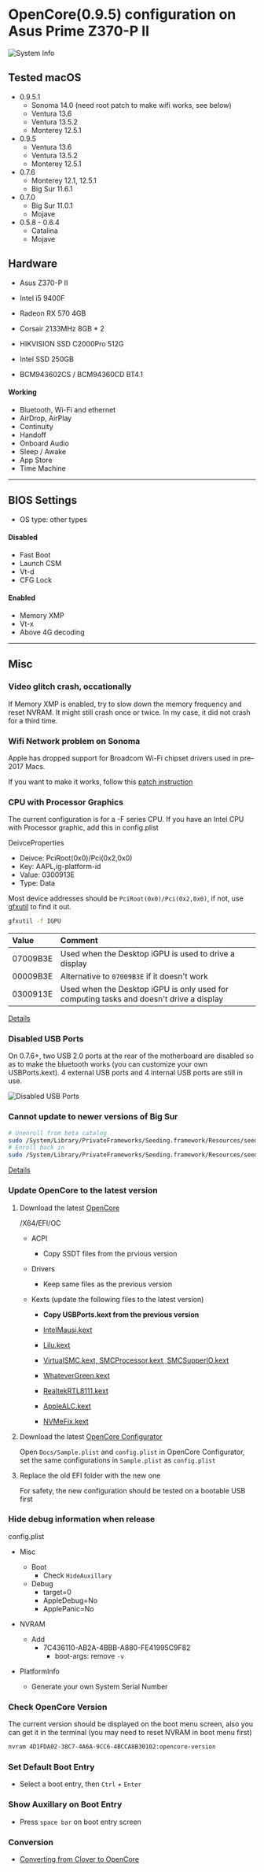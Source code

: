 # OpenCore(0.9.5) configuration on Asus Prime Z370-P II

![System Info](sysInfo.png)

## Tested macOS

- 0.9.5.1
  - Sonoma 14.0 (need root patch to make wifi works, see below)
  - Ventura 13.6
  - Ventura 13.5.2
  - Monterey 12.5.1
- 0.9.5   
  - Ventura 13.6
  - Ventura 13.5.2
  - Monterey 12.5.1
- 0.7.6 
  - Monterey 12.1, 12.5.1
  - Big Sur 11.6.1
- 0.7.0
  - Big Sur 11.0.1
  - Mojave
- 0.5.8 - 0.6.4
  - Catalina
  - Mojave

## Hardware

- Asus Z370-P II

- Intel i5 9400F

- Radeon RX 570 4GB

- Corsair 2133MHz 8GB * 2

- HIKVISION SSD C2000Pro 512G

- Intel SSD 250GB

- BCM943602CS / BCM94360CD BT4.1

#### Working

- Bluetooth, Wi-Fi and ethernet
- AirDrop, AirPlay
- Continuity
- Handoff
- Onboard Audio
- Sleep / Awake
- App Store
- Time Machine

***

## BIOS Settings

- OS type: other types

#### Disabled

- Fast Boot
- Launch CSM
- Vt-d 
- CFG Lock

#### Enabled

- Memory XMP
- Vt-x
- Above 4G decoding

***

## Misc

### Video glitch crash, occationally

If Memory XMP is enabled, try to slow down the memory frequency and reset NVRAM. It might still crash once or twice. In my case, it did not crash for a third time.

### Wifi Network problem on Sonoma

Apple has dropped support for Broadcom Wi-Fi chipset drivers used in pre-2017 Macs.

If you want to make it works, follow this [patch instruction](https://github.com/dortania/OpenCore-Legacy-Patcher/pull/1077#issuecomment-1646934494)

### CPU with Processor Graphics

The current configuration is for a -F series CPU. If you have an Intel CPU with Processor graphic, add this in config.plist

DeivceProperties

- Deivce: PciRoot(0x0)/Pci(0x2,0x0)
- Key: AAPL,ig-platform-id
- Value: 0300913E
- Type: Data

Most device addresses should be `PciRoot(0x0)/Pci(0x2,0x0)`, if not, use [gfxutil](https://github.com/acidanthera/gfxutil) to find it out.

```sh
gfxutil -f IGPU
```

| Value    | Comment                                                                                 |
|:-------- |:--------------------------------------------------------------------------------------- |
| 07009B3E | Used when the Desktop iGPU is used to drive a display                                   |
| 00009B3E | Alternative to `07009B3E` if it doesn't work                                            |
| 0300913E | Used when the Desktop iGPU is only used for computing tasks and doesn't drive a display |

[Details](https://dortania.github.io/OpenCore-Install-Guide/config.plist/coffee-lake.html#deviceproperties)

### Disabled USB Ports

On 0.7.6+, two USB 2.0 ports at the rear of the motherboard are disabled so as to make the bluetooth works (you can customize your own USBPorts.kext). 4 external USB ports and 4 internal USB ports are still in use.

![Disabled USB Ports](disabled-usb-ports.png)

### Cannot update to newer versions of Big Sur

```sh
# Unenroll from beta catalog
sudo /System/Library/PrivateFrameworks/Seeding.framework/Resources/seedutil unenroll
# Enroll back in
sudo /System/Library/PrivateFrameworks/Seeding.framework/Resources/seedutil enroll DeveloperSeed
```

[Details](https://dortania.github.io/OpenCore-Install-Guide/extras/big-sur/#cannot-update-to-newer-versions-of-big-sur)

### Update OpenCore to the latest version

1. Download the latest [OpenCore](https://github.com/acidanthera/OpenCorePkg) 
   
    /X64/EFI/OC
   
   - ACPI
     
     - Copy SSDT files from the prvious version
   
   - Drivers
     
     - Keep same files as the previous version
   
   - Kexts (update the following files to the latest version)
     
     - **Copy USBPorts.kext from the previous version**
     
     - [IntelMausi.kext](https://github.com/acidanthera/IntelMausi)
     
     - [Lilu.kext](https://github.com/acidanthera/Lilu)
     
     - [VirtualSMC.kext, SMCProcessor.kext, SMCSupperIO.kext](https://github.com/acidanthera/VirtualSMC)
     
     - [WhateverGreen.kext](https://github.com/acidanthera/WhateverGreen)
     
     - [RealtekRTL8111.kext](https://github.com/Mieze/RTL8111_driver_for_OS_X)
     
     - [AppleALC.kext](https://github.com/acidanthera/AppleALC)
     
     - [NVMeFix.kext](https://github.com/acidanthera/NVMeFix)

2. Download the latest [OpenCore Configurator](https://mackie100projects.altervista.org/)
   
    Open  `Docs/Sample.plist` and `config.plist`  in OpenCore Configurator, set the same configurations in `Sample.plist` as `config.plist`

3. Replace the old EFI folder with the new one
   
    For safety, the new configuration should be tested on a bootable USB first

### Hide debug information when release

config.plist

- Misc
  
  - Boot
    - Check `HideAuxillary`
  - Debug
    - target=0
    - AppleDebug=No
    - ApplePanic=No

- NVRAM
  
  - Add
    - 7C436110-AB2A-4BBB-A880-FE41995C9F82
      - boot-args: remove `-v`

- PlatformInfo
  
  - Generate your own System Serial Number

### Check OpenCore Version

The current version should be displayed on the boot menu screen, also you can get it in the terminal (you may need to reset NVRAM in boot menu first)

```sh
nvram 4D1FDA02-38C7-4A6A-9CC6-4BCCA8B30102:opencore-version
```

### Set Default Boot Entry

- Select a boot entry, then `Ctrl` + `Enter`

### Show Auxillary on Boot Entry

- Press `space bar` on boot entry screen

### Conversion

* [Converting from Clover to OpenCore](/conversion.md)
